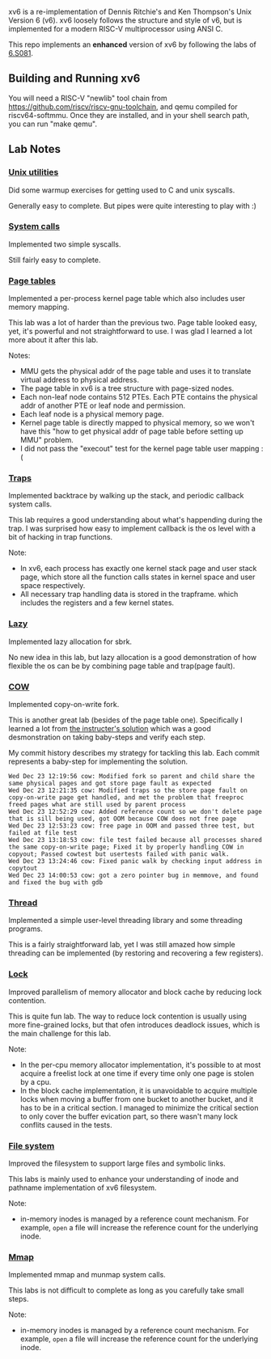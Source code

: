 xv6 is a re-implementation of Dennis Ritchie's and Ken Thompson's Unix
Version 6 (v6).  xv6 loosely follows the structure and style of v6,
but is implemented for a modern RISC-V multiprocessor using ANSI C.

This repo implements an **enhanced** version of xv6 by following the labs of [6.S081](https://pdos.csail.mit.edu/6.828/2020/).

## Building and Running xv6

You will need a RISC-V "newlib" tool chain from
https://github.com/riscv/riscv-gnu-toolchain, and qemu compiled for
riscv64-softmmu. Once they are installed, and in your shell
search path, you can run "make qemu".

## Lab Notes

### [Unix utilities](https://github.com/wenzhengjiang/xv6-labs-2020/tree/pgtbl)
Did some warmup exercises for getting used to C and unix syscalls. 

Generally easy to complete. But pipes were quite interesting to play with :)

### [System calls](https://github.com/wenzhengjiang/xv6-labs-2020/tree/syscall)
Implemented two simple syscalls.

Still fairly easy to complete.

### [Page tables](https://github.com/wenzhengjiang/xv6-labs-2020/tree/pgtbl)
Implemented a per-process kernel page table which also includes user memory mapping.

This lab was a lot of harder than the previous two. Page table looked easy, yet, it's powerful and not straightforward to use. I was glad I learned a lot more about it after this lab.

Notes:
* MMU gets the physical addr of the page table and uses it to translate virtual address to physical address.
* The page table in xv6 is a tree structure with page-sized nodes. 
* Each non-leaf node contains 512 PTEs. Each PTE contains the physical addr of another PTE or leaf node and permission.
* Each leaf node is a physical memory page.
* Kernel page table is directly mapped to physical memory, so we won't have this "how to get physical addr of page table before setting up MMU" problem.
* I did not pass the "execout" test for the kernel page table user mapping :(

### [Traps](https://github.com/wenzhengjiang/xv6-labs-2020/tree/traps)
Implemented backtrace by walking up the stack, and periodic callback system calls.

This lab requires a good understanding about what's happending during the trap. I was surprised how easy to implement callback is the os level with a bit of hacking in trap functions.

Note:
* In xv6, each process has exactly one kernel stack page and user stack page, which store all the function calls states in kernel space and user space respectively.
* All necessary trap handling data is stored in the trapframe. which includes the registers and a few kernel states.

### [Lazy](https://github.com/wenzhengjiang/xv6-labs-2020/tree/lazy)
Implemented lazy allocation for sbrk.

No new idea in this lab, but lazy allocation is a good demonstration of how flexible the os can be by combining page table and trap(page fault).

### [COW](https://github.com/wenzhengjiang/xv6-labs-2020/tree/cow2)
Implemented copy-on-write fork.

This is another great lab (besides of the page table one). Specifically I learned a lot from [the instructer's solution](https://www.youtube.com/watch?v=S8ZTJKzhQao&feature=youtu.be) which was a good desmonstration on taking baby-steps and verify each step.

My commit history describes my strategy for tackling this lab. Each commit represents a baby-step for implementing the solution.

```
Wed Dec 23 12:19:56 cow: Modified fork so parent and child share the same physical pages and got store page fault as expected
Wed Dec 23 12:21:35 cow: Modified traps so the store page fault on copy-on-write page get handled, and met the problem that freeproc freed pages what are still used by parent process
Wed Dec 23 12:52:29 cow: Added reference count so we don't delete page that is sill being used, got OOM because COW does not free page
Wed Dec 23 12:53:23 cow: free page in OOM and passed three test, but failed at file test
Wed Dec 23 13:18:53 cow: file test failed because all processes shared the same copy-on-write page; Fixed it by properly handling COW in copyout; Passed cowtest but usertests failed with panic walk.
Wed Dec 23 13:24:46 cow: Fixed panic walk by checking input address in copytout
Wed Dec 23 14:00:53 cow: got a zero pointer bug in memmove, and found and fixed the bug with gdb
```

### [Thread](https://github.com/wenzhengjiang/xv6-labs-2020/tree/thread)
Implemented a simple user-level threading library and some threading programs.

This is a fairly straightforward lab, yet I was still amazed how simple threading can be implemented (by restoring and recovering a few registers).

### [Lock](https://github.com/wenzhengjiang/xv6-labs-2020/tree/lock)
Improved parallelism of memory allocator and block cache by reducing lock contention.

This is quite fun lab. The way to reduce lock contention is usually using more fine-grained locks, but that ofen introduces deadlock issues, which is the main challenge for this lab.

Note:
* In the per-cpu memory allocator implementation, it's possible to at most acquire a freelist lock at one time if every time only one page is stolen by a cpu.
* In the block cache implementation, it is unavoidable to acquire multiple locks when moving a buffer from one bucket to another bucket, and it has to be in a critical section. I managed to minimize the critical section to only cover the buffer evication part, so there wasn't many lock conflits caused in the tests.

### [File system](https://github.com/wenzhengjiang/xv6-labs-2020/tree/fs)
Improved the filesystem to support large files and symbolic links.

This labs is mainly used to enhance your understanding of inode and pathname implementation of xv6 filesystem.

Note:
* in-memory inodes is managed by a reference count mechanism. For example, `open` a file will increase the reference count for the underlying inode.

### [Mmap](https://github.com/wenzhengjiang/xv6-labs-2020/tree/mmap)
Implemented mmap and munmap system calls.

This labs is not difficult to complete as long as you carefully take  small steps.

Note:
* in-memory inodes is managed by a reference count mechanism. For example, `open` a file will increase the reference count for the underlying inode.